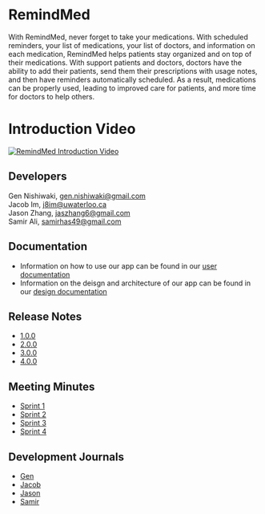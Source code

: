 # RemindMed
With RemindMed, never forget to take your medications.  With scheduled reminders, 
your list of medications, your list of doctors, and information on each medication, 
RemindMed helps patients stay organized and on top of their medications.  With support
patients and doctors, doctors have the ability to add their patients, send them 
their prescriptions with usage notes, and then have reminders automatically scheduled. 
As a result, medications can be properly used, leading to improved care for patients,
and more time for doctors to help others.

# Introduction Video
[![RemindMed Introduction Video](https://img.youtube.com/vi/6Sh5vcLsh7g/0.jpg)](https://youtu.be/6Sh5vcLsh7g)

## Developers
Gen Nishiwaki, gen.nishiwaki@gmail.com  
Jacob Im, j8im@uwaterloo.ca  
Jason Zhang, jaszhang6@gmail.com  
Samir Ali, samirhas49@gmail.com

## Documentation
- Information on how to use our app can be found in our [user documentation](https://git.uwaterloo.ca/s295ali1/team-102-3/-/wikis/User-Documentation)  
- Information on the deisgn and architecture of our app can be found in our [design documentation](https://git.uwaterloo.ca/s295ali1/team-102-3/-/wikis/Design-Document)

## Release Notes
- [1.0.0](https://git.uwaterloo.ca/s295ali1/team-102-3/-/releases/1.0.0)
- [2.0.0](https://git.uwaterloo.ca/s295ali1/team-102-3/-/releases/2.0.0)
- [3.0.0](https://git.uwaterloo.ca/s295ali1/team-102-3/-/releases/3.0.0)
- [4.0.0](https://git.uwaterloo.ca/s295ali1/team-102-3/-/releases/4.0.0)

## Meeting Minutes
- [Sprint 1](https://git.uwaterloo.ca/s295ali1/team-102-3/-/wikis/Meeting-Minutes/Sprint-1)  
- [Sprint 2](https://git.uwaterloo.ca/s295ali1/team-102-3/-/wikis/Meeting-Minutes/Sprint-2)  
- [Sprint 3](https://git.uwaterloo.ca/s295ali1/team-102-3/-/wikis/Meeting-Minutes/Sprint-3)  
- [Sprint 4](https://git.uwaterloo.ca/s295ali1/team-102-3/-/wikis/Meeting-Minutes/Sprint-4)  

## Development Journals
- [Gen](https://git.uwaterloo.ca/s295ali1/team-102-3/-/wikis/Development-Journals/Gen-Nishiwaki)
- [Jacob](https://git.uwaterloo.ca/s295ali1/team-102-3/-/wikis/Development-Journals/Jacob-Im)
- [Jason](https://git.uwaterloo.ca/s295ali1/team-102-3/-/wikis/Development-Journals/Jason-Zhang)
- [Samir](https://git.uwaterloo.ca/s295ali1/team-102-3/-/wikis/Development-Journals/Samir-Ali)

[//]: # ()
[//]: # (## Building the App)

[//]: # ()
[//]: # (To build our app the following tools will be needed:)

[//]: # (    )
[//]: # (* Android Studio &#40;Latest version is fine&#41;)

[//]: # (    * Standard Installation)

[//]: # (    * Do not import settings)

[//]: # (    * Install everything &#40;Agree to all Fine Print&#41;)

[//]: # (* JDK 18)

[//]: # (* Gradle)

[//]: # ()
[//]: # (1. Open RemindMed folder in root of project via Android Studio, this is not the root of the repository.)

[//]: # (2. Wait a few minutes to allow for the gradle build to happen, you'll know it is done when the green play button is available.)

[//]: # (2.You can click play to run the app on the top bar of Android Studio. Alternatively use Shift + F10 &#40;Windows&#41;, Control + R &#40;macOS&#41;.)

[//]: # (3. The app should open on the right, if it doesn't then please click on "Running Devices" on the right bar of Android Studio and the app should appear.)

[//]: # (4. &#40;Not to worry, this step will never occur!&#41; If all else fails, contact s295ali@uwaterloo.ca.)